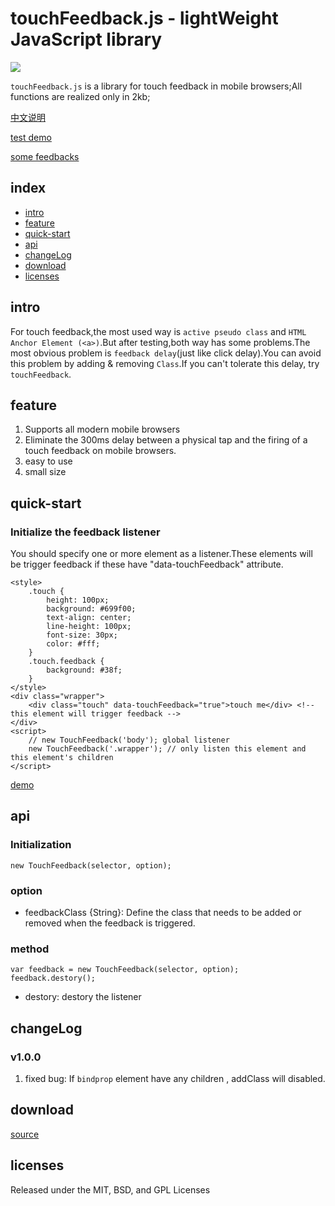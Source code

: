 # touchFeedback.js - lightWeight JavaScript library

![](http://0d077ef9e74d8.cdn.sohucs.com/pWc9ydG_gif)

``touchFeedback.js`` is a library for touch feedback in 
mobile browsers;All functions are realized only in 2kb;

[中文说明](https://github.com/backToNature/touchFeedback/blob/master/doc/zh-cn.md)

[test demo](http://www.dearhaoge.com/touchFeedback/demo/delay-test.html)

[some feedbacks](http://www.dearhaoge.com/touchFeedback/demo/cool-feedbacks.html)

## index

* [intro](#intro)
* [feature](#feature)
* [quick-start](#quick-start)
* [api](#api)
* [changeLog](#changeLog)
* [download](#download)
* [licenses](#licenses)

## intro

For touch feedback,the most used way is ``active pseudo class`` and ``HTML Anchor Element (<a>)``.But after testing,both way has some problems.The most obvious problem is ``feedback delay``(just like click delay).You can avoid this problem by adding & removing `Class`.If you can't tolerate this delay, try ``touchFeedback``.

## feature

1. Supports all modern mobile browsers
2. Eliminate the 300ms delay between a physical tap and the firing of a touch feedback on mobile browsers.
3. easy to use
4. small size

## quick-start

### Initialize the feedback listener

You should specify one or more element as a listener.These elements will be trigger feedback if these have "data-touchFeedback" attribute.

```
<style>
    .touch {
        height: 100px;
        background: #699f00;
        text-align: center;
        line-height: 100px;
        font-size: 30px;
        color: #fff;
    }
    .touch.feedback {
        background: #38f;
    }
</style>
<div class="wrapper">
    <div class="touch" data-touchFeedback="true">touch me</div> <!-- this element will trigger feedback -->
</div>
<script>
    // new TouchFeedback('body'); global listener
    new TouchFeedback('.wrapper'); // only listen this element and this element's children
</script>
```

[demo](http://www.dearhaoge.com/touchFeedback/demo/basic.html)


## api

### Initialization

    new TouchFeedback(selector, option);

### option

* feedbackClass {String}: Define the class that needs to be added or removed when the feedback is triggered.



### method

    var feedback = new TouchFeedback(selector, option);
    feedback.destory();

* destory: destory the listener

## changeLog

### v1.0.0

1. fixed bug: If ``bindprop`` element have any children , addClass will disabled.

## download

[source](http://www.dearhaoge.com/touchFeedback/src/touchFeedback.js)

## licenses

Released under the MIT, BSD, and GPL Licenses


    




